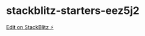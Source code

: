 # stackblitz-starters-eez5j2

[Edit on StackBlitz ⚡️](https://stackblitz.com/edit/stackblitz-starters-eez5j2)